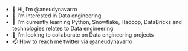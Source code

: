 - 👋 Hi, I’m @aneudynavarro
- 👀 I’m interested in Data engineering
- 🌱 I’m currently learning Python, Snowflake, Hadoop, DataBricks and technologies relates to Data engineering
- 💞️ I’m looking to collaborate on Data engineering projects
- 📫 How to reach me twitter via @aneudynavarro

<!---
aneudynavarro/aneudynavarro is a ✨ special ✨ repository because its `README.md` (this file) appears on your GitHub profile.
You can click the Preview link to take a look at your changes.
--->
